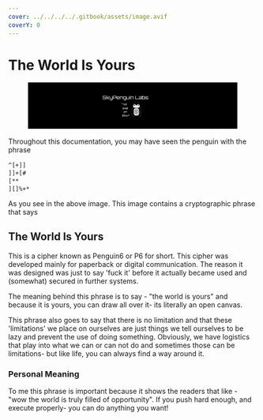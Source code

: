 ```yaml
---
cover: ../../../../.gitbook/assets/image.avif
coverY: 0
---
```


# The World Is Yours

<figure><img src="../../../../.gitbook/assets/TheWorldIsYours.png" alt=""><figcaption></figcaption></figure>

Throughout this documentation, you may have seen the penguin with the phrase

```
^[+]]
]]+[#
[**
][]%+*
```

As you see in the above image. This image contains a cryptographic phrase that says

## The World Is Yours

This is a cipher known as Penguin6 or P6 for short. This cipher was developed mainly for paperback or digital communication. The reason it was designed was just to say 'fuck it' before it actually became used and (somewhat) secured in further systems.

The meaning behind this phrase is to say - "the world is yours" and because it is yours, you can draw all over it- its literally an open canvas.

This phrase also goes to say that there is no limitation and that these 'limitations' we place on ourselves are just things we tell ourselves to be lazy and prevent the use of doing something. Obviously, we have logistics that play into what we can or can not do and sometimes those can be limitations- but like life, you can always find a way around it.&#x20;

### Personal Meaning&#x20;

To me this phrase is important because it shows the readers that like - "wow the world is truly filled of opportunity". If you push hard enough, and execute properly- you can do anything you want!
